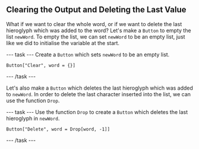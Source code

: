 ## Clearing the Output and Deleting the Last Value

What if we want to clear the whole word, or if we want to delete the last hieroglyph which was added to the word?
Let's make a `Button` to empty the list `newWord`. To empty the list, we can set `newWord` to be an empty list, just like we did to initialise the variable at the start.

--- task ---
Create a `Button` which sets `newWord` to be an empty list.

```
Button["Clear", word = {}]
```

--- /task ---

Let's also make a `Button` which deletes the last hieroglyph which was added to `newWord`.
In order to delete the last character inserted into the list, we can use the function `Drop`.
 
--- task ---
Use the function `Drop` to create a `Button` which deletes the last hieroglyph in `newWord`.

```
Button["Delete", word = Drop[word, -1]]
```

 --- /task ---
